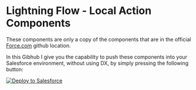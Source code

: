 <h1>Lightning Flow - Local Action Components</h1>

These components are only a copy of the components that are in the official <a href="https://github.com/forcedotcom/LightningFlowComponents/tree/master/flow_local_actions"> Force.com</a> github location.

In this Gibhub I give you the capability to push these components into your Salesforce environment, without using DX, by simply pressing the following button:

<a href="https://githubsfdeploy.herokuapp.com">
  <img alt="Deploy to Salesforce"
       src="https://raw.githubusercontent.com/afawcett/githubsfdeploy/master/deploy.png">
</a>


